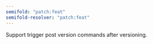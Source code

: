```yaml
---
semifold: "patch:feat"
semifold-resolver: "patch:feat"
---
```


Support trigger post version commands after versioning.
